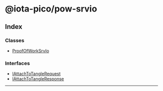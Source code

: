 
#  @iota-pico/pow-srvio

## Index

### Classes

* [ProofOfWorkSrvIo](classes/proofofworksrvio.md)

### Interfaces

* [IAttachToTangleRequest](interfaces/iattachtotanglerequest.md)
* [IAttachToTangleResponse](interfaces/iattachtotangleresponse.md)

---

